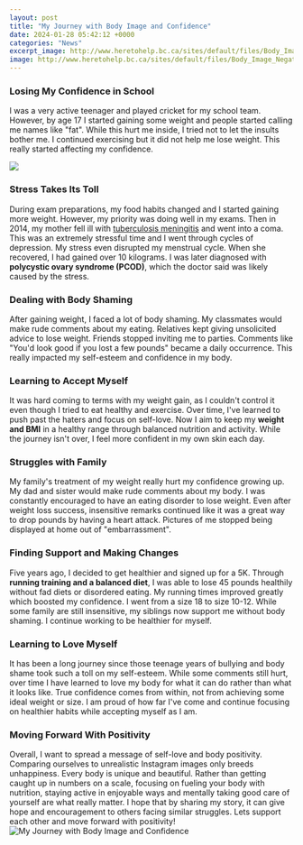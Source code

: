 ```yaml
---
layout: post
title: "My Journey with Body Image and Confidence"
date: 2024-01-28 05:42:12 +0000
categories: "News"
excerpt_image: http://www.heretohelp.bc.ca/sites/default/files/Body_Image_Negative.jpg
image: http://www.heretohelp.bc.ca/sites/default/files/Body_Image_Negative.jpg
---
```


### Losing My Confidence in School
I was a very active teenager and played cricket for my school team. However, by age 17 I started gaining some weight and people started calling me names like "fat". While this hurt me inside, I tried not to let the insults bother me. I continued exercising but it did not help me lose weight. This really started affecting my confidence. 

![](http://www.heretohelp.bc.ca/sites/default/files/positive-impacts.jpg)
### Stress Takes Its Toll 
During exam preparations, my food habits changed and I started gaining more weight. However, my priority was doing well in my exams. Then in 2014, my mother fell ill with [tuberculosis meningitis](https://yt.io.vn/collection/alejandre) and went into a coma. This was an extremely stressful time and I went through cycles of depression. My stress even disrupted my menstrual cycle. When she recovered, I had gained over 10 kilograms. I was later diagnosed with **polycystic ovary syndrome (PCOD)**, which the doctor said was likely caused by the stress. 
### Dealing with Body Shaming 
After gaining weight, I faced a lot of body shaming. My classmates would make rude comments about my eating. Relatives kept giving unsolicited advice to lose weight. Friends stopped inviting me to parties. Comments like "You'd look good if you lost a few pounds" became a daily occurrence. This really impacted my self-esteem and confidence in my body. 
### Learning to Accept Myself 
It was hard coming to terms with my weight gain, as I couldn't control it even though I tried to eat healthy and exercise. Over time, I've learned to push past the haters and focus on self-love. Now I aim to keep my **weight and BMI** in a healthy range through balanced nutrition and activity. While the journey isn't over, I feel more confident in my own skin each day.
### Struggles with Family 
My family's treatment of my weight really hurt my confidence growing up. My dad and sister would make rude comments about my body. I was constantly encouraged to have an eating disorder to lose weight. Even after weight loss success, insensitive remarks continued like it was a great way to drop pounds by having a heart attack. Pictures of me stopped being displayed at home out of "embarrassment". 
### Finding Support and Making Changes  
Five years ago, I decided to get healthier and signed up for a 5K. Through **running training and a balanced diet**, I was able to lose 45 pounds healthily without fad diets or disordered eating. My running times improved greatly which boosted my confidence. I went from a size 18 to size 10-12. While some family are still insensitive, my siblings now support me without body shaming. I continue working to be healthier for myself.
### Learning to Love Myself
It has been a long journey since those teenage years of bullying and body shame took such a toll on my self-esteem. While some comments still hurt, over time I have learned to love my body for what it can do rather than what it looks like. True confidence comes from within, not from achieving some ideal weight or size. I am proud of how far I've come and continue focusing on healthier habits while accepting myself as I am.
### Moving Forward With Positivity  
Overall, I want to spread a message of self-love and body positivity. Comparing ourselves to unrealistic Instagram images only breeds unhappiness. Every body is unique and beautiful. Rather than getting caught up in numbers on a scale, focusing on fueling your body with nutrition, staying active in enjoyable ways and mentally taking good care of yourself are what really matter. I hope that by sharing my story, it can give hope and encouragement to others facing similar struggles. Lets support each other and move forward with positivity!
![My Journey with Body Image and Confidence](http://www.heretohelp.bc.ca/sites/default/files/Body_Image_Negative.jpg)
